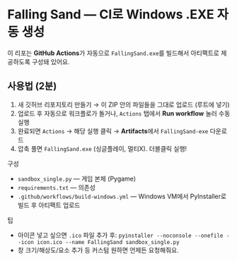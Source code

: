 
# Falling Sand — CI로 Windows .EXE 자동 생성

이 리포는 **GitHub Actions**가 자동으로 `FallingSand.exe`를 빌드해서
아티팩트로 제공하도록 구성돼 있어요.

## 사용법 (2분)
1. 새 깃허브 리포지토리 만들기 → 이 ZIP 안의 파일들을 그대로 업로드 (루트에 넣기)
2. 업로드 후 자동으로 워크플로가 돌거나, `Actions` 탭에서 **Run workflow** 눌러 수동 실행
3. 완료되면 `Actions` → 해당 실행 클릭 → **Artifacts**에서 `FallingSand-exe` 다운로드
4. 압축 풀면 `FallingSand.exe` (싱글플레이, 멀티X). 더블클릭 실행!

구성
- `sandbox_single.py` — 게임 본체 (Pygame)
- `requirements.txt` — 의존성
- `.github/workflows/build-windows.yml` — Windows VM에서 PyInstaller로 빌드 후 아티팩트 업로드

팁
- 아이콘 넣고 싶으면 `.ico` 파일 추가 후:
  `pyinstaller --noconsole --onefile --icon icon.ico --name FallingSand sandbox_single.py`
- 창 크기/해상도/요소 추가 등 커스텀 원하면 언제든 요청해줘요.
